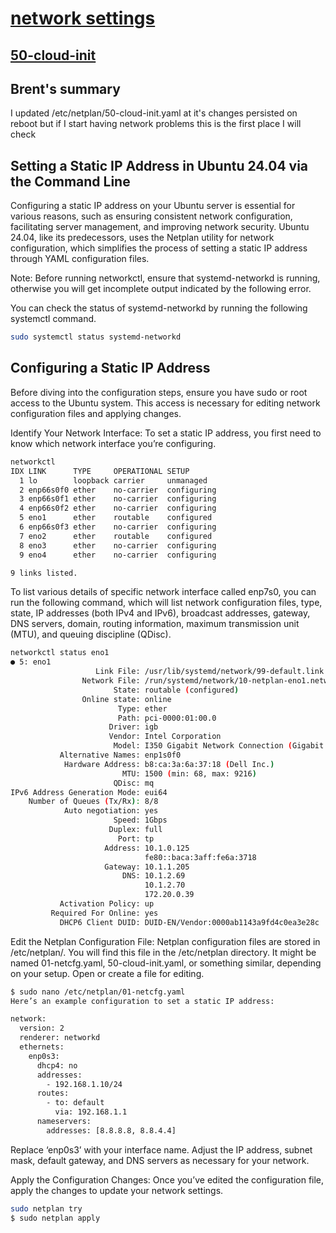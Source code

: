 # **[network settings](https://linuxconfig.org/setting-a-static-ip-address-in-ubuntu-24-04-via-the-command-line)**

## **[50-cloud-init](https://ubuntuforums.org/showthread.php?t=2492108)**

## Brent's summary

I updated /etc/netplan/50-cloud-init.yaml at it's changes persisted on reboot but if I start having network problems this is the first place I will check

## Setting a Static IP Address in Ubuntu 24.04 via the Command Line

Configuring a static IP address on your Ubuntu server is essential for various reasons, such as ensuring consistent network configuration, facilitating server management, and improving network security. Ubuntu 24.04, like its predecessors, uses the Netplan utility for network configuration, which simplifies the process of setting a static IP address through YAML configuration files.

Note: Before running networkctl, ensure that systemd-networkd is running, otherwise you will get incomplete output indicated by the following error.

You can check the status of systemd-networkd by running the following systemctl command.

```bash
sudo systemctl status systemd-networkd
```

## Configuring a Static IP Address

Before diving into the configuration steps, ensure you have sudo or root access to the Ubuntu system. This access is necessary for editing network configuration files and applying changes.

Identify Your Network Interface: To set a static IP address, you first need to know which network interface you’re configuring.

```bash
networkctl
IDX LINK      TYPE     OPERATIONAL SETUP      
  1 lo        loopback carrier     unmanaged
  2 enp66s0f0 ether    no-carrier  configuring
  3 enp66s0f1 ether    no-carrier  configuring
  4 enp66s0f2 ether    no-carrier  configuring
  5 eno1      ether    routable    configured 
  6 enp66s0f3 ether    no-carrier  configuring
  7 eno2      ether    routable    configured 
  8 eno3      ether    no-carrier  configuring
  9 eno4      ether    no-carrier  configuring

9 links listed.
```

To list various details of specific network interface called enp7s0, you can run the following command, which will list network configuration files, type, state, IP addresses (both IPv4 and IPv6), broadcast addresses, gateway, DNS servers, domain, routing information, maximum transmission unit (MTU), and queuing discipline (QDisc).

```bash
networkctl status eno1  
● 5: eno1
                   Link File: /usr/lib/systemd/network/99-default.link
                Network File: /run/systemd/network/10-netplan-eno1.network
                       State: routable (configured)
                Online state: online                                                  
                        Type: ether
                        Path: pci-0000:01:00.0
                      Driver: igb
                      Vendor: Intel Corporation
                       Model: I350 Gigabit Network Connection (Gigabit 4P I350-t rNDC)
           Alternative Names: enp1s0f0
            Hardware Address: b8:ca:3a:6a:37:18 (Dell Inc.)
                         MTU: 1500 (min: 68, max: 9216)
                       QDisc: mq
IPv6 Address Generation Mode: eui64
    Number of Queues (Tx/Rx): 8/8
            Auto negotiation: yes
                       Speed: 1Gbps
                      Duplex: full
                        Port: tp
                     Address: 10.1.0.125
                              fe80::baca:3aff:fe6a:3718
                     Gateway: 10.1.1.205
                         DNS: 10.1.2.69
                              10.1.2.70
                              172.20.0.39
           Activation Policy: up
         Required For Online: yes
           DHCP6 Client DUID: DUID-EN/Vendor:0000ab1143a9fd4c0ea3e28c
```

Edit the Netplan Configuration File: Netplan configuration files are stored in /etc/netplan/. You will find this file in the /etc/netplan directory. It might be named 01-netcfg.yaml, 50-cloud-init.yaml, or something similar, depending on your setup. Open or create a file for editing.

```bash
$ sudo nano /etc/netplan/01-netcfg.yaml
Here’s an example configuration to set a static IP address:

network:
  version: 2
  renderer: networkd
  ethernets:
    enp0s3:
      dhcp4: no
      addresses:
        - 192.168.1.10/24
      routes:
        - to: default
          via: 192.168.1.1
      nameservers:
        addresses: [8.8.8.8, 8.8.4.4]
```

Replace ‘enp0s3’ with your interface name. Adjust the IP address, subnet mask, default gateway, and DNS servers as necessary for your network.

Apply the Configuration Changes: Once you’ve edited the configuration file, apply the changes to update your network settings.

```bash
sudo netplan try
$ sudo netplan apply
```
